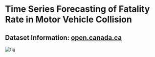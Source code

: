 # Time Series Forecasting of Fatality Rate in Motor Vehicle Collision

## Dataset Information: [open.canada.ca](https://open.canada.ca/data/en/dataset/1eb9eba7-71d1-4b30-9fb1-30cbdab7e63a)


![fig](images/fig1.png)